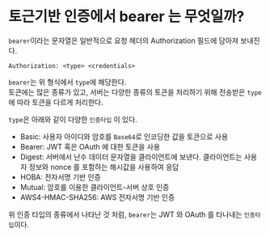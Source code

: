 # 토근기반 인증에서 bearer 는 무엇일까?

`bearer`이라는 문자열은 일반적으로 요청 헤더의 Authorization 필드에 담아져 보내진다.

```shell
Authorization: <type> <credentials>
```
`bearer`는 위 형식에서 `type`에 해당한다.<br>
토큰에는 많은 종류가 있고, 서버는 다양한 종류의 토큰을 처리하기 위해 전송받은 `type`에 따라 토큰을 다르게 처리한다.

`type`은 아래와 같이 다양한 `인증타입` 이 있다.

- Basic: 사용자 아이디와 암호를 `Base64`로 인코딩한 값을 토큰으로 사용
- Bearer: JWT 혹은 OAuth 에 대한 토큰을 사용
- Digest: 서버에서 난수 데이터 문자열을 클라이언트에 보낸다. 클라이언트는 사용자 정보와 nonce 를 포함하는 해시값을 사용하여 응답
- HOBA: 전자서명 기반 인증
- Mutual: 암호를 이용한 클라이언트-서버 상호 인증
- AWS4-HMAC-SHA256: AWS 전자서명 기반 인증

위 인증 타입의 종류에서 나타난 것 처럼, `bearer`는 JWT 와 OAuth 를 타나내는 `인증타입`이다.
